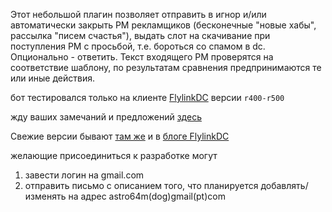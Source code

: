 Этот небольшой плагин позволяет отправить в игнор и/или автоматически закрыть PM рекламщиков (бесконечные "новые хабы", рассылка "писем счастья"), выдать слот на скачивание при поступления PM с просьбой, т.е. бороться со спамом в dc. Опционально - ответить.
Текст входящего PM проверятся на соответствие шаблону, по результатам сравнения предпринимаются те или иные действия.

бот тестировался только на клиенте [FlylinkDC](http://code.google.com/p/flylinkdc) версии `r400-r500`

жду ваших замечаний и предложений [здесь](http://flybot.uservoice.com)

Свежие версии бывают [там же](http://flybot.uservoice.com) и в [блоге FlylinkDC](http://flylinkdc.blogspot.com)

желающие присоединиться к разработке могут
  1. завести логин на gmail.com
  1. отправить письмо с описанием того, что планируется добавлять/изменять на адрес astro64m(dog)gmail(pt)com